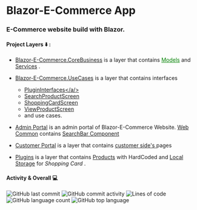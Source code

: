 # Blazor-E-Commerce App

### E-Commerce website build with Blazor.

#### Project Layers ⬇️ : 

- <a href="https://github.com/Murad04/Blazor-E-Commerce-App/tree/master/Blazor-E-Commerce.CoreBusiness">Blazor-E-Commerce.CoreBusiness</a> is a layer that contains <a href="https://github.com/Murad04/Blazor-E-Commerce-App/tree/master/Blazor-E-Commerce.CoreBusiness/Models" style="color:green">Models</a> and <a href="https://github.com/Murad04/Blazor-E-Commerce-App/tree/master/Blazor-E-Commerce.CoreBusiness/Services" >Services</a> .

- <a href="https://github.com/Murad04/Blazor-E-Commerce-App/tree/master/Blazor-E-Commerce.UseCases">Blazor-E-Commerce.UseCases</a> is a layer that contains  interfaces 
  - <a href="https://github.com/Murad04/Blazor-E-Commerce-App/tree/master/Blazor-E-Commerce.UseCases/PluginInterfaces">PluginInterfaces</a/> 
  - <a href="https://github.com/Murad04/Blazor-E-Commerce-App/tree/master/Blazor-E-Commerce.UseCases/SearchProductScreen">SearchProductScreen</a> 
  - <a href="https://github.com/Murad04/Blazor-E-Commerce-App/tree/master/Blazor-E-Commerce.UseCases/ShoppingCardScreen">ShoppingCardScreen</a> 
  - <a href="https://github.com/Murad04/Blazor-E-Commerce-App/tree/master/Blazor-E-Commerce.UseCases/ViewProductScreen">ViewProductScreen</a> 
  -  and use cases.
</li>


-  <a href="https://github.com/Murad04/Blazor-E-Commerce-App/tree/master/Blazor-E-Commerce.Web.AdminPortal">Admin Portal</a> is an admin portal of Blazor-E-Commerce Website.
  <a href="https://github.com/Murad04/Blazor-E-Commerce-App/tree/master/Blazor-E-Commerce.Web.Common">Web Common</a> contains <a href="https://github.com/Murad04/Blazor-E-Commerce-App/tree/master/Blazor-E-Commerce.Web.Common/Controls">SearchBar Component</a>

- <a href="https://github.com/Murad04/Blazor-E-Commerce-App/tree/master/Blazor-E-Commerce.Web.CustomerPortal">Customer Portal</a> is a layer that contains <a href="https://github.com/Murad04/Blazor-E-Commerce-App/tree/master/Blazor-E-Commerce.Web.CustomerPortal/Pages">customer side's </a> pages
</li>


- <a href="https://github.com/Murad04/Blazor-E-Commerce-App/tree/master/Plugins" >Plugins</a> is a layer that contains <a href="https://github.com/Murad04/Blazor-E-Commerce-App/blob/master/Plugins/Blazor_E_Commerce.DataStore.HardCoded/ProductRepository.cs">Products</a> with HardCoded and <a href="https://github.com/Murad04/Blazor-E-Commerce-App/tree/master/Plugins/Blazor_E_Commerce.ShoppingCard.LocalStorage">Local Storage</a> for _Shopping Card_ .


#### Activity & Overall 💻
<img alt="GitHub last commit" src="https://img.shields.io/github/last-commit/Murad04/Blazor-E-Commerce-App?style=for-the-badge&color=informational"> <img alt="GitHub commit activity" src="https://img.shields.io/github/commit-activity/w/Murad04/Blazor-E-Commerce-App?style=for-the-badge"> <img alt="Lines of code" src="https://img.shields.io/tokei/lines/github/Murad04/Blazor-E-Commerce-App?style=for-the-badge"> <img alt="GitHub language count" src="https://img.shields.io/github/languages/count/Murad04/Blazor-E-Commerce-App?style=for-the-badge&color=red">  <img alt="GitHub top language" src="https://img.shields.io/github/languages/top/Murad04/Blazor-E-Commerce-App?style=for-the-badge&color=success">
